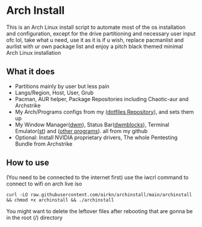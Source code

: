 # Arch Install
This is an Arch Linux install script to automate most of the os installation and configuration, except for the drive partitioning and necessary user input ofc lol, take what u need, use it as it is if u wish, replace pacmanlist and aurlist with ur own package list and enjoy a pitch black themed minimal Arch Linux installation

## What it does
- Partitions mainly by user but less pain
- Langs/Region, Host, User, Grub
- Pacman, AUR helper, Package Repositories including Chaotic-aur and Archstrike
- My Arch/Programs configs from my ([dotfiles Repository](https://github.com/airkn/dotfiles)), and sets them up
- My Window Manager([dwm](https://github.com/airkn/dwm)), Status Bar([dwmblocks](https://github.com/airkn/dwmblocks)), Terminal Emulator([st](https://github.com/airkn/st)) and ([other programs](https://github.com/airkn/othersrc)). all from my github
- Optional: Install NVIDIA proprietary drivers, The whole Pentesting Bundle from Archstrike

## How to use
(You need to be connected to the internet first)
use the iwcrl command to connect to wifi on arch live iso
```
curl -LO raw.githubusercontent.com/airkn/archinstall/main/archinstall && chmod +x archinstall && ./archinstall
```
You might want to delete the leftover files after rebooting that are gonna be in the root (/) directory
